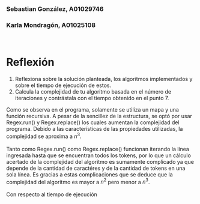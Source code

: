 ### Sebastian González, A01029746
### Karla Mondragón, A01025108
<br>

# Reflexión 
1. Reflexiona sobre la solución planteada, los algoritmos implementados y sobre el tiempo de ejecución de estos.
2. Calcula la complejidad de tu algoritmo basada en el número de iteraciones y contrástala con el tiempo obtenido en el punto 7.

Como se observa en el programa, solamente se utiliza un mapa y una función recursiva. A pesar de la sencillez de la estructura, se optó por usar Regex.run() y Regex.replace() los cuales aumentan la complejidad del programa. Debido a las características de las propiedades utilizadas, la complejidad se aproxima a $n^3$. <br> <br>
Tanto como Regex.run() como Regex.replace() funcionan iterando la línea ingresada hasta que se encuentran todos los tokens, por lo que un cálculo acertado de la complejidad del algoritmo es sumamente complicado ya que depende de la cantidad de caractéres y de la cantidad de tokens en una sola línea. Es gracias a estas complicaciones que se deduce que la complejidad del algoritmo es mayor a $n^2$ pero menor a $n^3$. <br> <br>
Con respecto al tiempo de ejecución